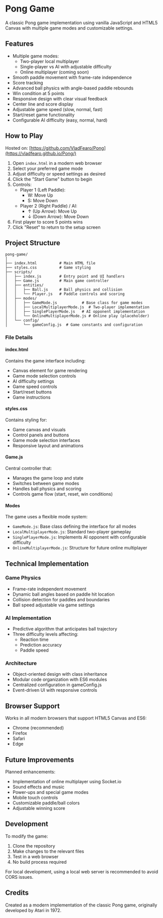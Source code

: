 # Pong Game
A classic Pong game implementation using vanilla JavaScript and HTML5 Canvas with multiple game modes and customizable settings.

## Features
- Multiple game modes:
  - Two-player local multiplayer
  - Single-player vs AI with adjustable difficulty
  - Online multiplayer (coming soon)
- Smooth paddle movement with frame-rate independence
- Score tracking
- Advanced ball physics with angle-based paddle rebounds
- Win condition at 5 points
- Responsive design with clear visual feedback
- Center line and score display
- Adjustable game speed (slow, normal, fast)
- Start/reset game functionality
- Configurable AI difficulty (easy, normal, hard)

## How to Play
Hosted on: [https://github.com/VladFearo/Pong](https://vladfearo.github.io/Pong/)
1. Open `index.html` in a modern web browser
2. Select your preferred game mode
3. Adjust difficulty or speed settings as desired
4. Click the "Start Game" button to begin
5. Controls:
   - Player 1 (Left Paddle):
     - W: Move Up
     - S: Move Down
   - Player 2 (Right Paddle) / AI:
     - ↑ (Up Arrow): Move Up
     - ↓ (Down Arrow): Move Down
6. First player to score 5 points wins
7. Click "Reset" to return to the setup screen

## Project Structure
```
pong-game/
│
├── index.html          # Main HTML file
├── styles.css          # Game styling
├── scripts/
│   ├── index.js        # Entry point and UI handlers
│   ├── Game.js         # Main game controller
│   ├── entities/
│   │   ├── Ball.js     # Ball physics and collision
│   │   └── Player.js   # Paddle controls and scoring
│   ├── modes/
│   │   ├── GameMode.js           # Base class for game modes
│   │   ├── LocalMultiplayerMode.js  # Two-player implementation
│   │   ├── SinglePlayerMode.js   # AI opponent implementation
│   │   └── OnlineMultiplayerMode.js # Online play (placeholder)
│   └── config/
│       └── gameConfig.js  # Game constants and configuration
```

### File Details
#### index.html
Contains the game interface including:
- Canvas element for game rendering
- Game mode selection controls
- AI difficulty settings
- Game speed controls
- Start/reset buttons
- Game instructions

#### styles.css
Contains styling for:
- Game canvas and visuals
- Control panels and buttons
- Game mode selection interfaces
- Responsive layout and animations

#### Game.js
Central controller that:
- Manages the game loop and state
- Switches between game modes
- Handles ball physics and scoring
- Controls game flow (start, reset, win conditions)

#### Modes
The game uses a flexible mode system:
- `GameMode.js`: Base class defining the interface for all modes
- `LocalMultiplayerMode.js`: Standard two-player gameplay
- `SinglePlayerMode.js`: Implements AI opponent with configurable difficulty
- `OnlineMultiplayerMode.js`: Structure for future online multiplayer

## Technical Implementation
### Game Physics
- Frame-rate independent movement
- Dynamic ball angles based on paddle hit location
- Collision detection for paddles and boundaries
- Ball speed adjustable via game settings

### AI Implementation
- Predictive algorithm that anticipates ball trajectory
- Three difficulty levels affecting:
  - Reaction time
  - Prediction accuracy
  - Paddle speed

### Architecture
- Object-oriented design with class inheritance
- Modular code organization with ES6 modules
- Centralized configuration in gameConfig.js
- Event-driven UI with responsive controls

## Browser Support
Works in all modern browsers that support HTML5 Canvas and ES6:
- Chrome (recommended)
- Firefox
- Safari
- Edge

## Future Improvements
Planned enhancements:
- Implementation of online multiplayer using Socket.io
- Sound effects and music
- Power-ups and special game modes
- Mobile touch controls
- Customizable paddle/ball colors
- Adjustable winning score

## Development
To modify the game:
1. Clone the repository
2. Make changes to the relevant files
3. Test in a web browser
4. No build process required

For local development, using a local web server is recommended to avoid CORS issues.

## Credits
Created as a modern implementation of the classic Pong game, originally developed by Atari in 1972.
